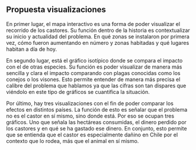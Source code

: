 ## Propuesta visualizaciones ##

En primer lugar, el mapa interactivo es una forma de poder visualizar el recorrido de los castores. Su función dentro de la historia es contextualizar su inicio y actualidad del problema. En qué zonas se instalaron por primera vez, cómo fueron aumentando en número y zonas habitadas y qué lugares habitan a día de hoy. 

En segundo lugar, está el gráfico isotípico donde se compara el impacto con el de otras especies. Su función es poder visualizar de manera más sencilla y clara el impacto comparando con plagas conocidas como los conejos o los visones. Esto permite entender de manera más precisa el calibre del problema que hablamos ya que las cifras son tan dispares que viéndolo en este tipo de gráficos se cuantifica la situación. 

Por último, hay tres visualizaciones con el fin de poder comparar los efectos en distintos países. La función de esto es señalar que el problema no es el castor en sí mismo, sino donde está. Por eso se ocupan tres gráficos. Uno que señala las hectáreas consumidas, el dinero perdido por los castores y en qué se ha gastado ese dinero. En conjunto, esto permite que se entienda que el castor es especialmente dañino en Chile por el contexto que lo rodea, más que el animal en sí mismo. 